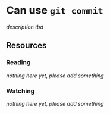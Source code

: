 # Can use `git commit`
_description tbd_
## Resources
### Reading
_nothing here yet, please add something_
### Watching
_nothing here yet, please add something_
